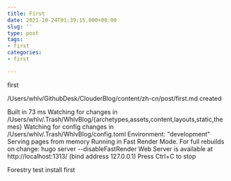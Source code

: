 ```yaml
---
title: First
date: 2021-10-24T01:39:15.000+08:00
slug: ''
type: post
tags:
- first
categories:
- first

---
```

first

/Users/whlv/GithubDesk/ClouderBlog/content/zh-cn/post/first.md created

Built in 73 ms
Watching for changes in /Users/whlv/.Trash/WhlvBlog/{archetypes,assets,content,layouts,static,themes}
Watching for config changes in /Users/whlv/.Trash/WhlvBlog/config.toml
Environment: "development"
Serving pages from memory
Running in Fast Render Mode. For full rebuilds on change: hugo server --disableFastRender
Web Server is available at http://localhost:1313/ (bind address 127.0.0.1)
Press Ctrl+C to stop

Forestry test install first